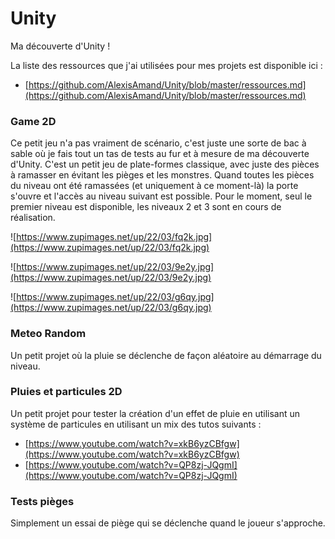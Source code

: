 # Unity

Ma découverte d'Unity !

La liste des ressources que j'ai utilisées pour mes projets est disponible ici : 

* [https://github.com/AlexisAmand/Unity/blob/master/ressources.md](https://github.com/AlexisAmand/Unity/blob/master/ressources.md)

### Game 2D

Ce petit jeu  n'a pas vraiment de scénario, c'est juste une sorte de bac à sable où je fais tout un tas de tests au fur et à mesure de ma découverte d'Unity. C'est un petit jeu de plate-formes classique, avec juste des pièces à ramasser en évitant les pièges et les monstres. Quand toutes les pièces du niveau ont été ramassées (et uniquement à ce moment-là) la porte s'ouvre et l'accès au niveau suivant est possible. Pour le moment, seul le premier niveau est disponible, les niveaux 2 et 3 sont en cours de réalisation.

![https://www.zupimages.net/up/22/03/fq2k.jpg](https://www.zupimages.net/up/22/03/fq2k.jpg)

![https://www.zupimages.net/up/22/03/9e2y.jpg](https://www.zupimages.net/up/22/03/9e2y.jpg)

![https://www.zupimages.net/up/22/03/g6qy.jpg](https://www.zupimages.net/up/22/03/g6qy.jpg)

### Meteo Random

Un petit projet où la pluie se déclenche de façon aléatoire au démarrage du niveau.

### Pluies et particules 2D

Un petit projet pour tester la création d'un effet de pluie en utilisant un système de particules en utilisant un mix des tutos suivants :

* [https://www.youtube.com/watch?v=xkB6yzCBfgw](https://www.youtube.com/watch?v=xkB6yzCBfgw)
* [https://www.youtube.com/watch?v=QP8zj-JQgmI](https://www.youtube.com/watch?v=QP8zj-JQgmI)

### Tests pièges

Simplement un essai de piège qui se déclenche quand le joueur s'approche.


